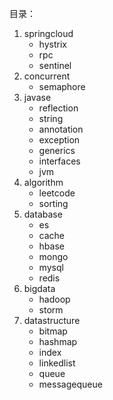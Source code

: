 目录：
1. springcloud
    * hystrix
    * rpc
    * sentinel
2. concurrent
    * semaphore
3. javase
    * reflection
    * string
    * annotation
    * exception
    * generics
    * interfaces
    * jvm
4. algorithm
    * leetcode
    * sorting
5. database
    * es
    * cache
    * hbase
    * mongo
    * mysql
    * redis
6. bigdata
    * hadoop
    * storm
7. datastructure
    * bitmap
    * hashmap
    * index
    * linkedlist
    * queue
    * messagequeue